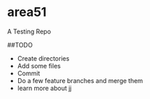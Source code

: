# area51

A Testing Repo

##TODO

- Create directories
- Add some files
- Commit
- Do a few feature branches and merge them
- learn more about jj
